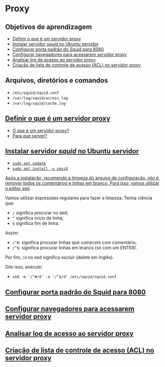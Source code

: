 # Proxy

## Objetivos de aprendizagem

* [Definir o que é um servidor proxy](#proxy)
* [Instalar servidor *squid* no Ubuntu servidor](#install)
* [Configurar porta padrão do Squid para 8080](#porta)
* [Configurar navegadores para acessarem servidor proxy](#navegador)
* [Analisar log de acesso ao servidor proxy](#log)
* [Criação de lista de controle de acesso (ACL) no servidor proxy](#acl)

## Arquivos, diretórios e comandos
* `/etc/squid/squid.conf`
* `/var/log/squid/access.log`
* `/var/log/squid/cache.log`

<a href="#proxy">
  
## Definir o que é um servidor proxy
* O que é um servidor proxy?
* Para que server?

<a href="#install">
  
## Instalar servidor *squid* no Ubuntu servidor
* `sudo apt update`
* `sudo apt install -y squid`

Após a instalação, recomendo a limpeza do arquivo de configuração, isto é, 
remover todos os comentários e linhas em branco. Para isso, vamos utilizar o 
editor [sed](https://aurelio.net/sed/).

Vamos utilizar expressões regulares para fazer a limpeza. Tenha ciência que:
* `/` significa procurar no sed;
* `^` significa início da linha;
* `$` significa fim de linha.

Assim:
* `/^#`: significa procurar linhas que comecem com comentário;
* `/^$`: significa procurar linhas em branco (só com um ENTER).

Por fim, `/d` no sed significa excluir (*delete* em Inglês).

Dito isso, execute:
* `sed -e '/^#/d' -e '/^$/d' /etc/squid/squid.conf`



<a href="#porta">
  
## Configurar porta padrão do Squid para 8080


<a href="#navegador">
  
## Configurar navegadores para acessarem servidor proxy

<a href="#log">
  
## Analisar log de acesso ao servidor proxy

<a href="#acl">
  
## Criação de lista de controle de acesso (ACL) no servidor proxy
